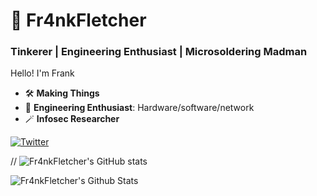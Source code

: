# 🐲 Fr4nkFletcher

### Tinkerer | Engineering Enthusiast | Microsoldering Madman

Hello! I'm Frank

- 🛠 **Making Things**
- 🔮 **Engineering Enthusiast**: Hardware/software/network
- 🪄 **Infosec Researcher**

<a href="https://twitter.com/intent/follow?screen_name=Fr4nkFletcher"><img src="https://img.shields.io/twitter/follow/Fr4nkFletcher?style=for-the-badge&logo=twitter" alt="Twitter"></a>

// ![Fr4nkFletcher's GitHub  stats](https://github-readme-stats.vercel.app/api?username=Fr4nkFletcher&show_icons=true&theme=radical&show=prs_merged)

<img align="left" alt="Fr4nkFletcher's Github Stats" src="https://github-readme-stats.vercel.app/api?username=Fr4nkFletcher&show_icons=true&hide_border=true&theme=radical" />
